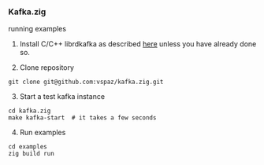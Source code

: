### Kafka.zig
running examples

1. Install C/C++ librdkafka as described [here](https://github.com/vspaz/kafka.zig?tab=readme-ov-file#dependencies) unless you have already done so.

2. Clone repository
```shell
git clone git@github.com:vspaz/kafka.zig.git
```
3. Start a test kafka instance
```shell
cd kafka.zig
make kafka-start  # it takes a few seconds
```
4. Run examples
```shell
cd examples
zig build run
```
